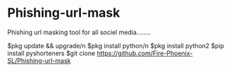 # Phishing-url-mask
Phishing url masking tool for all sociel media........

$pkg update && upgrade/n
$pkg install python/n
$pkg install python2
$pip install pyshorteners
$git clone https://github.com/Fire-Phoenix-SL/Phishing-url-mask
